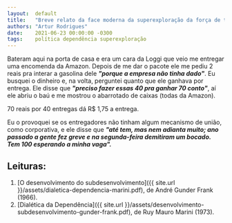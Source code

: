 ```yaml
---
layout:  default
title:   "Breve relato da face moderna da superexploração da força de trabalho"
authors: "Artur Rodrigues"
date:    2021-06-23 00:00:00 -0300
tags:    política dependência superexploração
---
```


Bateram aqui na porta de casa e era um cara da Loggi que veio me entregar uma encomenda da Amazon. Depois de me dar o pacote ele me pediu 2 reais pra interar a gasolina dele ***"porque a empresa não tinha dado"***. Eu busquei o dinheiro e, na volta, perguntei quanto que ele ganhava por entrega. Ele disse que ***"preciso fazer essas 40 pra ganhar 70 conto"***, aí ele abriu o baú e me mostrou o abarrotado de caixas (todas da Amazon).

70 reais por 40 entregas dá R$ 1,75 a entrega.

Eu o provoquei se os entregadores não tinham algum mecanismo de união, como corporativa, e ele disse que ***"até tem, mas nem adianta muito; ano passado a gente fez greve e na segunda-feira demitiram um bocado. Tem 100 esperando a minha vaga".***

## Leituras:

1. [O desenvolvimento do subdesenvolvimento]({{ site.url }}/assets/dialetica-dependencia-marini.pdf), de André Gunder Frank (1966).
2. [Dialética da Dependência]({{ site.url }}/assets/desenvolvimento-subdesenvolvimento-gunder-frank.pdf), de Ruy Mauro Marini (1973).
